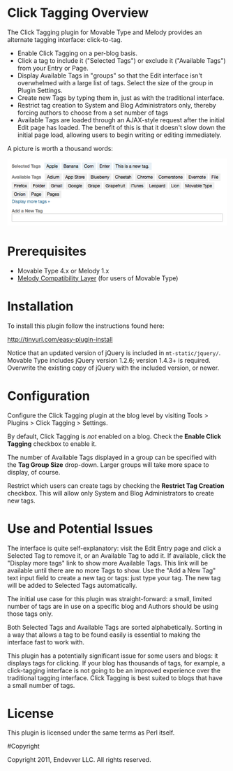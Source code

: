 # Click Tagging Overview

The Click Tagging plugin for Movable Type and Melody provides an alternate
tagging interface: click-to-tag.

* Enable Click Tagging on a per-blog basis.
* Click a tag to include it ("Selected Tags") or exclude it ("Available Tags") 
  from your Entry or Page.
* Display Available Tags in "groups" so that the Edit interface isn't 
  overwhelmed with a large list of tags. Select the size of the group in 
  Plugin Settings.
* Create new Tags by typing them in, just as with the traditional interface.
* Restrict tag creation to System and Blog Administrators only, thereby 
  forcing authors to choose from a set number of tags
* Available Tags are loaded through an AJAX-style request after the initial 
  Edit page has loaded. The benefit of this is that it doesn't slow down the 
  initial page load, allowing users to begin writing or editing immediately.

A picture is worth a thousand words:

![Click Tagging Screenshot](https://github.com/endevver/mt-plugin-click-tagging/blob/master/click-tagging.png?raw=true)

# Prerequisites

* Movable Type 4.x or Melody 1.x
* [Melody Compatibility
  Layer](https://github.com/endevver/mt-plugin-melody-compat/downloads) (for
  users of Movable Type)

# Installation

To install this plugin follow the instructions found here:

http://tinyurl.com/easy-plugin-install

Notice that an updated version of jQuery is included in `mt-static/jquery/`.
Movable Type includes jQuery version 1.2.6; version 1.4.3+ is required.
Overwrite the existing copy of jQuery with the included version, or newer.

# Configuration

Configure the Click Tagging plugin at the blog level by visiting Tools >
Plugins > Click Tagging > Settings.

By default, Click Tagging is *not* enabled on a blog. Check the **Enable Click
Tagging** checkbox to enable it.

The number of Available Tags displayed in a group can be specified with the
**Tag Group Size** drop-down. Larger groups will take more space to display,
of course.

Restrict which users can create tags by checking the **Restrict Tag Creation**
checkbox. This will allow only System and Blog Administrators to create new
tags.

# Use and Potential Issues

The interface is quite self-explanatory: visit the Edit Entry page and click a
Selected Tag to remove it, or an Available Tag to add it. If available, click
the "Display more tags" link to show more Available Tags. This link will be
available until there are no more Tags to show. Use the "Add a New Tag" text
input field to create a new tag or tags: just type your tag. The new tag will
be added to Selected Tags automatically.

The initial use case for this plugin was straight-forward: a small, limited
number of tags are in use on a specific blog and Authors should be using those
tags only.

Both Selected Tags and Available Tags are sorted alphabetically. Sorting in a
way that allows a tag to be found easily is essential to making the interface
fast to work with.

This plugin has a potentially significant issue for some users and blogs: it
displays tags for clicking. If your blog has thousands of tags, for example, a
click-tagging interface is not going to be an improved experience over the
traditional tagging interface. Click Tagging is best suited to blogs that have
a small number of tags.

# License

This plugin is licensed under the same terms as Perl itself.

#Copyright

Copyright 2011, Endevver LLC. All rights reserved.
